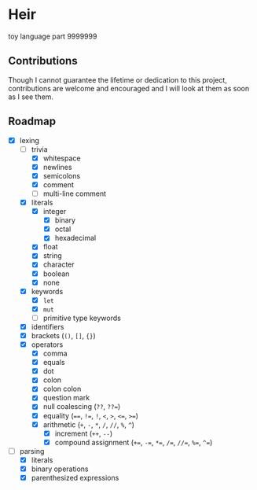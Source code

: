 # Heir
toy language part 9999999

## Contributions
Though I cannot guarantee the lifetime or dedication to this project, contributions are welcome and encouraged and I will look at them as soon as I see them.

## Roadmap
- [x] lexing
  - [ ] trivia
    - [x] whitespace
    - [x] newlines
    - [x] semicolons
    - [x] comment
    - [ ] multi-line comment
  - [x] literals
    - [x] integer
      - [x] binary
      - [x] octal
      - [x] hexadecimal
    - [x] float
    - [x] string
    - [x] character
    - [x] boolean
    - [x] none
  - [x] keywords
    - [x] `let`
    - [x] `mut`
    - [ ] primitive type keywords
  - [x] identifiers
  - [x] brackets (`()`, `[]`, `{}`)
  - [x] operators
    - [x] comma
    - [x] equals
    - [x] dot
    - [x] colon
    - [x] colon colon
    - [x] question mark
    - [x] null coalescing (`??`, `??=`)
    - [x] equality (`==`, `!=`, `!`, `<`, `>`, `<=`, `>=`)
    - [x] arithmetic (`+`, `-`, `*`, `/`, `//`, `%`, `^`)
      - [x] increment (`++`, `--`)
      - [x] compound assignment (`+=`, `-=`, `*=`, `/=`, `//=`, `%=`, `^=`)
- [ ] parsing
    - [x] literals
    - [x] binary operations
    - [x] parenthesized expressions